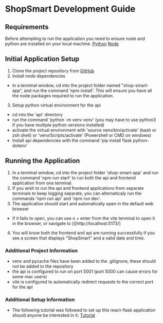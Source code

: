 # ShopSmart Development Guide

## Requirements
Before attempting to run the application you need to ensure node and python are installed on your local machine.
[Python](python.org)
[Node](https://nodejs.org/en)

## Initial Application Setup
1. Clone the project repository from [GitHub](https://github.com/kalecodes/ShopSmart)
2. Install node dependencies
- In a terminal window, cd into the project folder named "shop-smart-app", and run the command 'npm install'. This will ensure you have all the node packages required to run the application.
3. Setup python virtual environment for the api
- cd into the 'api' directory
- run the command 'python -m venv venv' (you may have to use python3 if you have multiple python versions installed)
- activate the virtual environment with 'source venv/bin/activate' (bash or zsh shell) or 'venv/Scripts/activate' (Powershell or CMD on windows)
- Install api dependencies with the command 'pip install flask python-dotenv'

## Running the Application
1. In a terminal window, cd into the project folder 'shop-smart-app' and run the command 'npm run start' to run both the api and frontend application from one terminal.
2. If you wish to run the api and frontend applications from separate terminals to keep logging separate, you can alternaticaly run the commands 'npm run api' and 'npm run dev'.
3. The application should start and automatically open in the default web browser
- If it fails to open, you can use o + enter from the vite terminal to open it in the browser, or navigate to ()[http://localhost:5173/]
4. You will know both the frontend and api are running successfully if you see a screen that displays "ShopSmart" and a valid date and time.



### Additional Project Information
- venv and pycache files have been added to the .gitignore, these should not be added to the repository
- the api is configured to run on port 5001 (port 5000 can cause errors for some mac users)
- vite is configured to automatically redirect requests to the correct port for the api


### Additional Setup Information
- The following tutorial was followed to set up this react-flask application should anyone be interested in it: [Tutorial](https://blog.miguelgrinberg.com/post/create-a-react-flask-project-in-2025)

